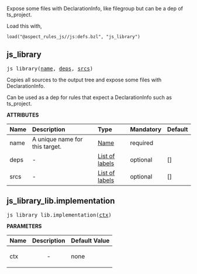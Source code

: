 <!-- Generated with Stardoc: http://skydoc.bazel.build -->

Expose some files with DeclarationInfo, like filegroup but can be a dep of ts_project.

Load this with,

```starlark
load("@aspect_rules_js//js:defs.bzl", "js_library")
```


<a id="#js_library"></a>

## js_library

<pre>
js_library(<a href="#js_library-name">name</a>, <a href="#js_library-deps">deps</a>, <a href="#js_library-srcs">srcs</a>)
</pre>

Copies all sources to the output tree and expose some files with DeclarationInfo.

Can be used as a dep for rules that expect a DeclarationInfo such as ts_project.

**ATTRIBUTES**


| Name  | Description | Type | Mandatory | Default |
| :------------- | :------------- | :------------- | :------------- | :------------- |
| <a id="js_library-name"></a>name |  A unique name for this target.   | <a href="https://bazel.build/docs/build-ref.html#name">Name</a> | required |  |
| <a id="js_library-deps"></a>deps |  -   | <a href="https://bazel.build/docs/build-ref.html#labels">List of labels</a> | optional | [] |
| <a id="js_library-srcs"></a>srcs |  -   | <a href="https://bazel.build/docs/build-ref.html#labels">List of labels</a> | optional | [] |


<a id="#js_library_lib.implementation"></a>

## js_library_lib.implementation

<pre>
js_library_lib.implementation(<a href="#js_library_lib.implementation-ctx">ctx</a>)
</pre>



**PARAMETERS**


| Name  | Description | Default Value |
| :------------- | :------------- | :------------- |
| <a id="js_library_lib.implementation-ctx"></a>ctx |  <p align="center"> - </p>   |  none |


